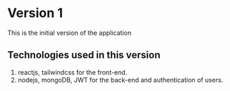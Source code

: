 # Version 1

This is the initial version of the application

## Technologies used in this version
 1) reactjs, tailwindcss for the front-end.
 2) nodejs, mongoDB, JWT for the back-end and authentication of users.

